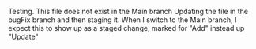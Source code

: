 Testing.
This file does not exist in the Main branch
Updating the file in the bugFix branch and then staging it.
When I switch to the Main branch, I expect this to show up as a staged change, marked for "Add" instead up "Update"